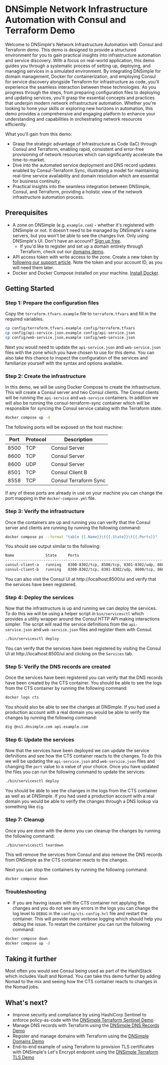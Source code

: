 # DNSimple Network Infrastructure Automation with Consul and Terraform Demo

Welcome to DNSimple's Network Infrastructure Automation with Consul and Terraform demo. This demo is designed to provide a structured environment for you to gain practical insights into infrastructure automation and service discovery. With a focus on real-world application, this demo guides you through a systematic process of setting up, deploying, and managing services in a simulated environment. By integrating DNSimple for domain management, Docker for containerization, and employing Consul for service discovery alongside Terraform for infrastructure as code, you'll experience the seamless interaction between these technologies. As you progress through the steps, from preparing configuration files to deploying and updating services, you'll grasp the essential concepts and practices that underpin modern network infrastructure automation. Whether you're looking to hone your skills or exploring new horizons in automation, this demo provides a comprehensive and engaging platform to enhance your understanding and capabilities in orchestrating network resources efficiently.

What you'll gain from this demo:

- Grasp the strategic advantage of Infrastructure as Code (IaC) through Consul and Terraform, enabling rapid, consistent and error-free provisioning of network resources which can significantly accelerate the time-to-market.
- Dive into the automated service deployment and DNS record updates enabled by Consul-Terraform Sync, illustrating a model for maintaining real-time service availability and domain resolution which are essential for business continuity.
- Practical insights into the seamless integration between DNSimple, Consul, and Terraform, providing a holistic view of the network infrastructure automation process.

## Prerequisites

- A zone on DNSimple (e.g. `example.com`) - whether it's registered with DNSimple or not. It doesn't need to be managed by DNSimple's name servers, but you won't be able to see the changes live. Only using DNSimple's UI. Don't have an account? [Sign up free](https://dnsimple.com/sign_up).
  - If you'd like to register and set up a domain entirely through Terraform, check out our [domains demo](../domains).
- API access token with write access to the zone. Create a new token by [following our support article](https://support.dnsimple.com/articles/api-access-token/). Note the token and your account ID, as you will need them later.
- Docker and Docker Compose installed on your machine. [Install Docker](https://docs.docker.com/get-docker/).

## Getting Started

### Step 1: Prepare the configuration files

Copy the `terraform.tfvars.example` file to `terraform.tfvars` and fill in the required variables.

```bash
cp config/terraform.tfvars.example config/terraform.tfvars
cp config/api-service.json.example config/api-service.json
cp config/web-service.json.example config/web-service.json
```

Next you would need to update the `api-service.json` and `web-service.json` files with the zone which you have chosen to use for this demo. You can also take this chance to inspect the configuration of the services and familiarize yourself with the syntax and options available.

### Step 2: Create the infrastructure

In this demo, we will be using Docker Compose to create the infrastructure. This will create a Consul server and two Consul clients. The Consul clients will be running the `api-service` and `web-service` containers. In addition we will also be running the consul-terraform-sync container which will be responsible for syncing the Consul service catalog with the Terraform state.

```bash
docker compose up -d
```

The following ports will be exposed on the host machine:

| Port | Protocol | Description           |
| ---- | -------- | --------------------- |
| 8500 | TCP      | Consul Server         |
| 8600 | TCP      | Consul Server         |
| 8600 | UDP      | Consul Server         |
| 8501 | TCP      | Consul Client B       |
| 8558 | TCP      | Consul Terraform Sync |

If any of these ports are already in use on your machine you can change the port mapping in the `docker-compose.yml` file.

### Step 3: Verify the infrastructure

Once the containers are up and running you can verify that the Consul server and clients are running by running the following command:

```bash
docker compose ps --format "table {{.Name}}\t{{.State}}\t{{.Ports}}"
```

You should see output similar to the following:

```bash
Name              State     Ports
--------------------------------------------------------------------------------
consul-client-a   running   8300-8302/tcp, 8500/tcp, 8301-8302/udp, 8600/tcp, 8600/udp
consul-client-b   running   8300-8302/tcp, 8301-8302/udp, 8600/tcp, 8600/udp, 0.0.0.0:8501->8500/tcp
```

You can also visit the Consul UI at http://localhost:8500/ui and verify that the services have been registered.

### Step 4: Deploy the services

Now that the infrastructure is up and running we can deploy the services. To do this we will be using a helper script in `bin/servicesctl` which provides a utility wrapper around the Consul HTTP API making interactions simpler. The script will read the service definitions from the `api-service.json` and `web-service.json` files and register them with Consul.

```bash
./bin/servicesctl deploy
```

You can verify that the services have been registered by visiting the Consul UI at http://localhost:8500/ui and clicking on the `Services` tab.

### Step 5: Verify the DNS records are created

Once the services have been registered you can verify that the DNS records have been created by the CTS container. You should be able to see the logs from the CTS container by running the following command:

```bash
docker logs cts
```

You should also be able to see the changes at DNSimple. If you had used a production account with a real domain you would be able to verify the changes by running the following command:

```bash
dig @ns1.dnsimple.com api.example.com
```

### Step 6: Update the services

Now that the services have been deployed we can update the service definitions and see how the CTS container reacts to the changes. To do this we will be updating the `api-service.json` and `web-service.json` files and changing the `port` value to a value of your choice. Once you have updated the files you can run the following command to update the services:

```bash
./bin/servicesctl deploy
```

You should be able to see the changes in the logs from the CTS container as well as at DNSimple. If you had used a production account with a real domain you would be able to verify the changes through a DNS lookup via something like `dig`.

### Step 7: Cleanup

Once you are done with the demo you can cleanup the changes by running the following command:

```bash
./bin/servicesctl teardown
```

This will remove the services from Consul and also remove the DNS records from DNSimple as the CTS container reacts to the changes.

Next you can stop the containers by running the following command:

```bash
docker compose down
```

### Troubleshooting

- If you are having issues with the CTS container not applying the changes and you do not see any errors in the logs you can change the log level to `DEBUG` in the `config/cts-config.hcl` file and restart the container. This will provide more verbose logging which should help you debug the issue. To restart the container you can run the following command:

```bash
docker compose down
docker compose up -d
```

## Taking it further

Most often you would see Consul being used as part of the HashiStack which includes Vault and Nomad. You can take this demo further by adding Nomad to the mix and seeing how the CTS container reacts to changes in the Nomad jobs.

## What's next?

- Improve security and compliance by using HashiCorp Sentinel to enforce policy-as-code with the [DNSimple Terraform Sentinel Demo](../sentinel)
- Manage DNS records with Terraform using the [DNSimple DNS Records Demo](../dns-change-management)
- Register and manage domains with Terraform using the [DNSimple Domains Demo](../domains)
- End-to-end example of using Terraform to provision TLS certificates with DNSimple's Let's Encrypt endpoint using the [DNSimple Terraform TLS Demo](../tls-web-application)
